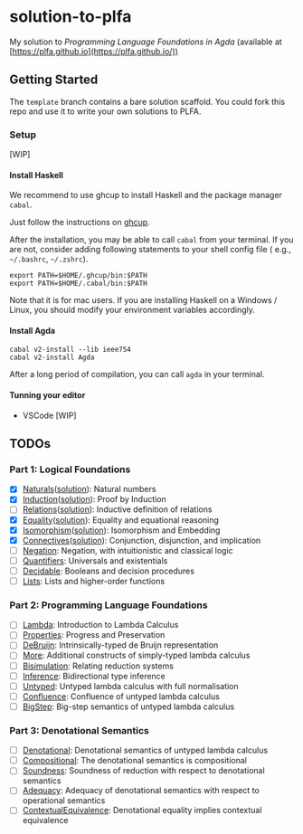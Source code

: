 # solution-to-plfa

My solution to _Programming Language Foundations in Agda_ (available at [https://plfa.github.io](https://plfa.github.io/))

## Getting Started

The `template` branch contains a bare solution scaffold. You could fork this repo and use it to write your own solutions to PLFA.

### Setup

[WIP]

#### Install Haskell

We recommend to use ghcup to install Haskell and the package manager `cabal`.

Just follow the instructions on [ghcup](https://www.haskell.org/ghcup/).

After the installation, you may be able to call `cabal` from your terminal. If you are not, consider adding following statements to your shell config file ( e.g., `~/.bashrc`, `~/.zshrc`).

```
export PATH=$HOME/.ghcup/bin:$PATH
export PATH=$HOME/.cabal/bin:$PATH
```

Note that it is for mac users. If you are installing Haskell on a Windows / Linux, you should modify your environment variables accordingly.

#### Install Agda

```
cabal v2-install --lib ieee754
cabal v2-install Agda
```

After a long period of compilation, you can call `agda` in your terminal.

#### Tunning your editor

- VSCode [WIP]

## TODOs

### Part 1: Logical Foundations

- [x] [Naturals](https://plfa.github.io/Naturals/)([solution](./solution/part1/Naturals.lagda.md)): Natural numbers
- [x] [Induction](https://plfa.github.io/Induction/)([solution](./solution/part1/Induction.lagda.md)): Proof by Induction
- [ ] [Relations](https://plfa.github.io/Relations/)([solution](./solution/part1/Relations.lagda.md)): Inductive definition of relations
- [x] [Equality](https://plfa.github.io/Equality/)([solution](./solution/part1/Equality.lagda.md)): Equality and equational reasoning
- [x] [Isomorphism](https://plfa.github.io/Isomorphism/)([solution](./solution/part1/Isomorphism.lagda.md)): Isomorphism and Embedding
- [x] [Connectives](https://plfa.github.io/Connectives/)([solution](./solution/part1/Connectives.lagda.md)): Conjunction, disjunction, and implication
- [ ] [Negation](https://plfa.github.io/Negation/): Negation, with intuitionistic and classical logic
- [ ] [Quantifiers](https://plfa.github.io/Quantifiers/): Universals and existentials
- [ ] [Decidable](https://plfa.github.io/Decidable/): Booleans and decision procedures
- [ ] [Lists](https://plfa.github.io/Lists/): Lists and higher-order functions

### Part 2: Programming Language Foundations

- [ ] [Lambda](https://plfa.github.io/Lambda/): Introduction to Lambda Calculus
- [ ] [Properties](https://plfa.github.io/Properties/): Progress and Preservation
- [ ] [DeBruijn](https://plfa.github.io/DeBruijn/): Intrinsically-typed de Bruijn representation
- [ ] [More](https://plfa.github.io/More/): Additional constructs of simply-typed lambda calculus
- [ ] [Bisimulation](https://plfa.github.io/Bisimulation/): Relating reduction systems
- [ ] [Inference](https://plfa.github.io/Inference/): Bidirectional type inference
- [ ] [Untyped](https://plfa.github.io/Untyped/): Untyped lambda calculus with full normalisation
- [ ] [Confluence](https://plfa.github.io/Confluence/): Confluence of untyped lambda calculus
- [ ] [BigStep](https://plfa.github.io/BigStep/): Big-step semantics of untyped lambda calculus

### Part 3: Denotational Semantics

- [ ] [Denotational](https://plfa.github.io/Denotational/): Denotational semantics of untyped lambda calculus
- [ ] [Compositional](https://plfa.github.io/Compositional/): The denotational semantics is compositional
- [ ] [Soundness](https://plfa.github.io/Soundness/): Soundness of reduction with respect to denotational semantics
- [ ] [Adequacy](https://plfa.github.io/Adequacy/): Adequacy of denotational semantics with respect to operational semantics
- [ ] [ContextualEquivalence](https://plfa.github.io/ContextualEquivalence/): Denotational equality implies contextual equivalence